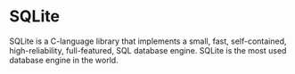 # SQLite

SQLite is a C-language library that implements a small, fast, self-contained, high-reliability, full-featured, SQL database engine. SQLite is the most used database engine in the world.